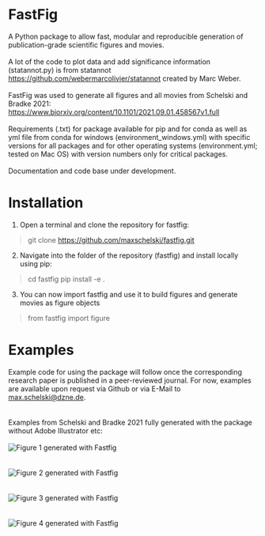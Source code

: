 # FastFig
A Python package to allow fast, modular and reproducible generation of publication-grade scientific figures and movies.<br/>
<br/>
A lot of the code to plot data and add significance information (statannot.py) is from statannot https://github.com/webermarcolivier/statannot created by Marc Weber.<br/>
<br/>
FastFig was used to generate all figures and all movies from Schelski and Bradke 2021:<br/>
https://www.biorxiv.org/content/10.1101/2021.09.01.458567v1.full <br/>
<br/>
Requirements (.txt) for package available for pip and for conda as well as yml file from conda for windows (environment_windows.yml) with specific versions for all packages and for other operating systems (environment.yml; tested on Mac OS) with version numbers only for critical packages.<br/>
<br/>
Documentation and code base under development.<br/>

# Installation

1. Open a terminal and clone the repository for fastfig:
> git clone https://github.com/maxschelski/fastfig.git
2. Navigate into the folder of the repository (fastfig) and install locally using pip:
> cd fastfig
> pip install -e .
3. You can now import fastfig and use it to build figures and generate movies as figure objects
> from fastfig import figure

# Examples
Example code for using the package will follow once the corresponding research paper is published in a peer-reviewed journal. 
For now, examples are available upon request via Github or via E-Mail to max.schelski@dzne.de.<br/>
<br/>
<br/>
Examples from Schelski and Bradke 2021 fully generated with the package without Adobe Illustrator etc:<br/>
<br/>
![Figure 1 generated with Fastfig](https://www.biorxiv.org/content/biorxiv/early/2021/09/03/2021.09.01.458567/F1.large.jpg)<br/>
<br/>
<br/>
![Figure 2 generated with Fastfig](https://www.biorxiv.org/content/biorxiv/early/2021/09/03/2021.09.01.458567/F2.large.jpg)<br/>
<br/>
<br/>
![Figure 3 generated with Fastfig](https://www.biorxiv.org/content/biorxiv/early/2021/09/03/2021.09.01.458567/F3.large.jpg)<br/>
<br/>
<br/>
![Figure 4 generated with Fastfig](https://www.biorxiv.org/content/biorxiv/early/2021/09/03/2021.09.01.458567/F4.large.jpg)<br/>
<br/>
